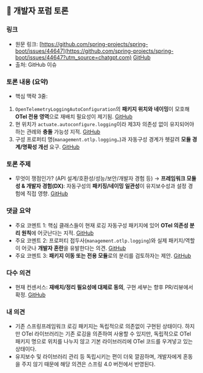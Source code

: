 ## 💬 개발자 포럼 토론

### 링크

* 원문 링크: [https://github.com/spring-projects/spring-boot/issues/44647](https://github.com/spring-projects/spring-boot/issues/44647?utm_source=chatgpt.com) [GitHub](https://github.com/spring-projects/spring-boot/issues/44647?utm_source=chatgpt.com)
* 출처: GitHub 이슈

### 토론 내용 (요약)

* 핵심 맥락 3줄:


1. `OpenTelemetryLoggingAutoConfiguration`의 **패키지 위치와 네이밍**이 모호해 **OTel 전용 영역**으로 재배치 필요성이 제기됨. [GitHub](https://github.com/spring-projects/spring-boot/issues/44647?utm_source=chatgpt.com)
2. 현 위치가 `actuate.autoconfigure.logging`이라 제3자 의존성 없이 유지되어야 하는 관례와 **충돌** 가능성 지적. [GitHub](https://github.com/spring-projects/spring-boot/issues/44647?utm_source=chatgpt.com)
3. 구성 프로퍼티 명(`management.otlp.logging…`)과 자동구성 경계가 헷갈려 **모듈 경계/명확성 개선** 요구. [GitHub](https://github.com/spring-projects/spring-boot/issues/44647?utm_source=chatgpt.com)

### 토론 주제

* 무엇이 쟁점인가? (API 설계/호환성/성능/보안/개발자 경험 등)
  → **프레임워크 모듈성 & 개발자 경험(DX)**: 자동구성의 **패키징/네이밍 일관성**이 유지보수성과 설정 경험에 직접 영향. [GitHub](https://github.com/spring-projects/spring-boot/issues/44647?utm_source=chatgpt.com)

### 댓글 요약

* 주요 코멘트 1: 핵심 클래스들이 현재 로깅 자동구성 패키지에 있어 **OTel 의존성 분리 원칙**에 어긋난다는 지적. [GitHub](https://github.com/spring-projects/spring-boot/issues/44647?utm_source=chatgpt.com)
* 주요 코멘트 2: 프로퍼티 접두사(`management.otlp.logging`)와 실제 패키지/역할이 어긋나 **개발자 혼란**을 유발한다는 의견. [GitHub](https://github.com/spring-projects/spring-boot/issues/44647?utm_source=chatgpt.com)
* 주요 코멘트 3: **패키지 이동 또는 전용 모듈**로의 분리를 검토하자는 제안. [GitHub](https://github.com/spring-projects/spring-boot/issues/44647?utm_source=chatgpt.com)

### 다수 의견

* 현재 컨센서스: **재배치/정리 필요성에 대체로 동의**, 구현 세부는 향후 PR/리뷰에서 확정. [GitHub](https://github.com/spring-projects/spring-boot/issues/44647?utm_source=chatgpt.com)


### 내 의견

* 기존 스프링프레임워크 로깅 패키지는 독립적으로 의존없이 구현된 상태이다. 하지만 OTel 라이브러리는 기존 로깅을 의존하여 사용할 수 있지만, 독립적으로 OTel 패키지 명으로 위치를 나누지 않고 기본 라이브러리에 OTel 코드를 우겨넣고 있는 상태이다.
* 유지보수 및 라이브러리 관리 등 독립시키는 편이 더욱 깔끔하며, 개발자에게 혼동을 주지 않기 때문에 해당 의견은 스프링 4.0 버전에서 반영된다.



